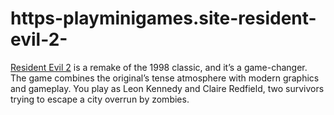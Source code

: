 # https-playminigames.site-resident-evil-2-
[Resident Evil 2](https://playminigames.site/resident-evil-2/) is a remake of the 1998 classic, and it’s a game-changer. The game combines the original’s tense atmosphere with modern graphics and gameplay. You play as Leon Kennedy and Claire Redfield, two survivors trying to escape a city overrun by zombies.
